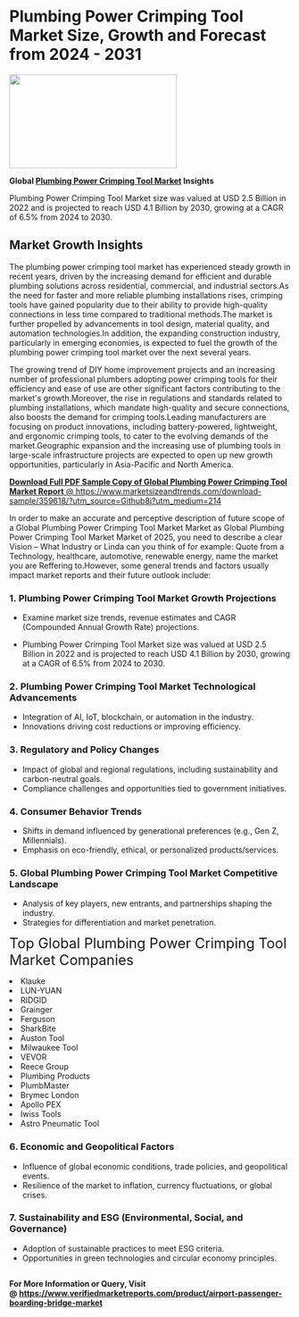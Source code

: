 <H1>Plumbing Power Crimping Tool Market Size, Growth and Forecast from 2024 - 2031</H1><img class="aligncenter size-medium wp-image-584254" src="https://thirdeyenews.in/wp-content/uploads/2024/09/Global-Market-Research-300x168.jpeg" alt="" width="300" height="168" /><p><strong>Global&nbsp;<a href="https://www.marketsizeandtrends.com/download-sample/359618/?utm_source=Github8j?utm_medium=214">Plumbing Power Crimping Tool Market</a> Insights</strong></p><p>Plumbing Power Crimping Tool Market size was valued at USD 2.5 Billion in 2022 and is projected to reach USD 4.1 Billion by 2030, growing at a CAGR of 6.5% from 2024 to 2030.</p><p><h2>Market Growth Insights</h2> <p>The plumbing power crimping tool market has experienced steady growth in recent years, driven by the increasing demand for efficient and durable plumbing solutions across residential, commercial, and industrial sectors.As the need for faster and more reliable plumbing installations rises, crimping tools have gained popularity due to their ability to provide high-quality connections in less time compared to traditional methods.The market is further propelled by advancements in tool design, material quality, and automation technologies.In addition, the expanding construction industry, particularly in emerging economies, is expected to fuel the growth of the plumbing power crimping tool market over the next several years.</p> <p><a href="#"></a></p> <p>The growing trend of DIY home improvement projects and an increasing number of professional plumbers adopting power crimping tools for their efficiency and ease of use are other significant factors contributing to the market's growth.Moreover, the rise in regulations and standards related to plumbing installations, which mandate high-quality and secure connections, also boosts the demand for crimping tools.Leading manufacturers are focusing on product innovations, including battery-powered, lightweight, and ergonomic crimping tools, to cater to the evolving demands of the market.Geographic expansion and the increasing use of plumbing tools in large-scale infrastructure projects are expected to open up new growth opportunities, particularly in Asia-Pacific and North America.<p><a href="#"></p><p><span class=""><strong>Download Full PDF Sample Copy of Global Plumbing Power Crimping Tool Market Report</strong> @ <a href="https://www.marketsizeandtrends.com/download-sample/359618/?utm_source=Github8j?utm_medium=214" target="_blank">https://www.marketsizeandtrends.com/download-sample/359618/?utm_source=Github8j?utm_medium=214</a></span></p><p>In order to make an accurate and perceptive description of future scope of a Global&nbsp;Plumbing Power Crimping Tool Market Market as Global&nbsp;Plumbing Power Crimping Tool Market Market of 2025, you need to describe a clear Vision &ndash; What Industry or Linda can you think of for example: Quote from a Technology, healthcare, automotive, renewable energy, name the market you are Reffering to.However, some general trends and factors usually impact market reports and their future outlook include:</p><h3>1.&nbsp;<strong>Plumbing Power Crimping Tool Market Growth Projections</strong></h3><ul><li>Examine market size trends, revenue estimates and CAGR (Compounded Annual Growth Rate) projections.</li><li><p>Plumbing Power Crimping Tool Market size was valued at USD 2.5 Billion in 2022 and is projected to reach USD 4.1 Billion by 2030, growing at a CAGR of 6.5% from 2024 to 2030.</p></li></ul><h3>2.&nbsp;<strong>Plumbing Power Crimping Tool Market Technological Advancements</strong></h3><ul><li>Integration of AI, IoT, blockchain, or automation in the industry.</li><li>Innovations driving cost reductions or improving efficiency.</li></ul><h3>3.&nbsp;<strong>Regulatory and Policy Changes</strong></h3><ul><li>Impact of global and regional regulations, including sustainability and carbon-neutral goals.</li><li>Compliance challenges and opportunities tied to government initiatives.</li></ul><h3>4.&nbsp;<strong>Consumer Behavior Trends</strong></h3><ul><li>Shifts in demand influenced by generational preferences (e.g., Gen Z, Millennials).</li><li>Emphasis on eco-friendly, ethical, or personalized products/services.</li></ul><h3>5.&nbsp;<strong>Global Plumbing Power Crimping Tool Market Competitive Landscape</strong></h3><ul><li>Analysis of key players, new entrants, and partnerships shaping the industry.</li><li>Strategies for differentiation and market penetration.</li></ul><p data-pm-slice="1 1 []"><span style="color: inherit; font-family: inherit; font-size: 25px;">Top Global Plumbing Power Crimping Tool Market Companies</span></p><div class="" data-test-id=""><p><li>Klauke</li><li> LUN-YUAN</li><li> RIDGID</li><li> Grainger</li><li> Ferguson</li><li> SharkBite</li><li> Auston Tool</li><li> Milwaukee Tool</li><li> VEVOR</li><li> Reece Group</li><li> Plumbing Products</li><li> PlumbMaster</li><li> Brymec London</li><li> Apollo PEX</li><li> Iwiss Tools</li><li> Astro Pneumatic Tool</li></p></div><h3>6.&nbsp;<strong>Economic and Geopolitical Factors</strong></h3><ul><li>Influence of global economic conditions, trade policies, and geopolitical events.</li><li>Resilience of the market to inflation, currency fluctuations, or global crises.</li></ul><h3>7.&nbsp;<strong>Sustainability and ESG (Environmental, Social, and Governance)</strong></h3><ul><li>Adoption of sustainable practices to meet ESG criteria.</li><li>Opportunities in green technologies and circular economy principles.</li></ul><h2><strong style="font-size: 14px;">For More Information or Query, Visit @&nbsp;</strong><a style="background-color: #ffffff; font-size: 14px;" href="https://www.marketsizeandtrends.com/report/plumbing-power-crimping-tool-market/" target="_blank">https://www.verifiedmarketreports.com/product/airport-passenger-boarding-bridge-market</a></h2>